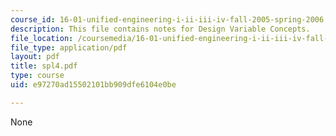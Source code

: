 ```yaml
---
course_id: 16-01-unified-engineering-i-ii-iii-iv-fall-2005-spring-2006
description: This file contains notes for Design Variable Concepts.
file_location: /coursemedia/16-01-unified-engineering-i-ii-iii-iv-fall-2005-spring-2006/e97270ad15502101bb909dfe6104e0be_spl4.pdf
file_type: application/pdf
layout: pdf
title: spl4.pdf
type: course
uid: e97270ad15502101bb909dfe6104e0be

---
```

None